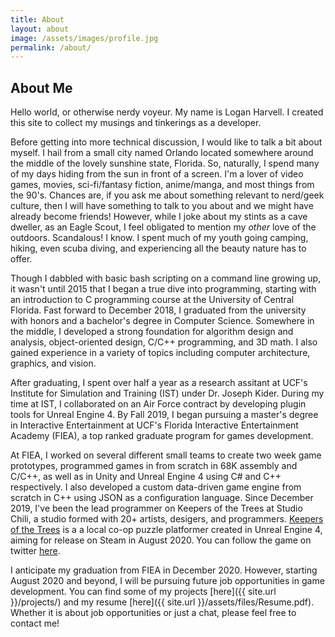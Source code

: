 ```yaml
---
title: About
layout: about
image: /assets/images/profile.jpg
permalink: /about/
---
```


## About Me
Hello world, or otherwise nerdy voyeur. My name is Logan Harvell. I created this site to collect my musings and tinkerings as a developer.

Before getting into more technical discussion, I would like to talk a bit about myself. I hail from a small city named Orlando located somewhere around the middle of the lovely sunshine state, Florida. So, naturally, I spend many of my days hiding from the sun in front of a screen. I'm a lover of video games, movies, sci-fi/fantasy fiction, anime/manga, and most things from the 90's. Chances are, if you ask me about something relevant to nerd/geek culture, then I will have something to talk to you about and we might have already become friends! However, while I joke about my stints as a cave dweller, as an Eagle Scout, I feel obligated to mention my *other* love of the outdoors. Scandalous! I know. I spent much of my youth going camping, hiking, even scuba diving, and experiencing all the beauty nature has to offer.

Though I dabbled with basic bash scripting on a command line growing up, it wasn't until 2015 that I began a true dive into programming, starting with an introduction to C programming course at the University of Central Florida. Fast forward to December 2018, I graduated from the university with honors and a bachelor's degree in Computer Science. Somewhere in the middle, I developed a strong foundation for algorithm design and analysis, object-oriented design, C/C++ programming, and 3D math. I also gained experience in a variety of topics including computer architecture, graphics, and vision.

After graduating, I spent over half a year as a research assitant at UCF's Institute for Simulation and Training (IST) under Dr. Joseph Kider. During my time at IST, I collaborated on an Air Force contract by developing plugin tools for Unreal Engine 4. By Fall 2019, I began pursuing a master's degree in Interactive Entertainment at UCF's Florida Interactive Entertainment Academy (FIEA), a top ranked graduate program for games development. 

At FIEA, I worked on several different small teams to create two week game prototypes, programmed games in from scratch in 68K assembly and C/C++, as well as in Unity and Unreal Engine 4 using C# and C++ respectively. I also developed a custom data-driven game engine from scratch in C++ using JSON as a configuration language. Since December 2019, I've been the lead programmer on Keepers of the Trees at Studio Chili, a studio formed with 20+ artists, desigers, and programmers. [Keepers of the Trees](https://keepersofthetrees.wordpress.com/) is a a local co-op puzzle platformer created in Unreal Engine 4, aiming for release on Steam in August 2020. You can follow the game on twitter [here](https://twitter.com/Keepers_Game).

I anticipate my graduation from FIEA in December 2020. However, starting August 2020 and beyond, I will be pursuing future job opportunities in game development. You can find some of my projects [here]({{ site.url }}/projects/) and my resume [here]({{ site.url }}/assets/files/Resume.pdf). Whether it is about job opportunities or just a chat, please feel free to contact me!

